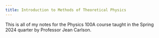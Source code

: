 ```yaml
---
title: Introduction to Methods of Theoretical Physics
---
```


This is all of my notes for the Physics 100A course taught in the Spring 2024 quarter by Professor Jean Carlson.
